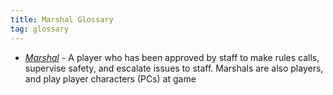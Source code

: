 ```yaml
---
title: Marshal Glossary
tag: glossary
---
```

* *[Marshal](0XgDmsd9TeCEgkZSYUbnrQ)* - A player who has been approved by staff to make rules calls, supervise safety, and escalate issues to staff. Marshals are also players, and play player characters (PCs) at game 
